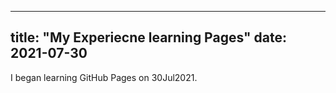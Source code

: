 ---
title: "My Experiecne learning Pages"
date: 2021-07-30
--
I began learning GitHub Pages on 30Jul2021.
